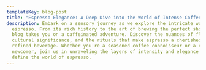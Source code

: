 ```yaml
---
templateKey: blog-post
title: "Espresso Elegance: A Deep Dive into the World of Intense Coffee Bliss"
description: Embark on a sensory journey as we explore the intricate world of
  espresso. From its rich history to the art of brewing the perfect shot, this
  blog takes you on a caffeinated adventure. Discover the nuances of flavor, the
  cultural significance, and the rituals that make espresso a cherished and
  refined beverage. Whether you're a seasoned coffee connoisseur or a curious
  newcomer, join us in unraveling the layers of intensity and elegance that
  define the world of espresso.
---
```

